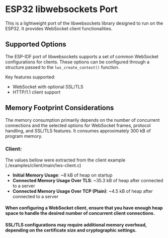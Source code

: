 # ESP32 libwebsockets Port

This is a lightweight port of the libwebsockets library designed to run on the ESP32. It provides WebSocket client functionalities.

## Supported Options

The ESP-IDF port of libwebsockets supports a set of common WebSocket configurations for clients. These options can be configured through a structure passed to the `lws_create_context()` function.

Key features supported:
- WebSocket with optional SSL/TLS
- HTTP/1.1 client support

## Memory Footprint Considerations

The memory consumption primarily depends on the number of concurrent connections and the selected options for WebSocket frames, protocol handling, and SSL/TLS features. It consumes approximately 300 kB of program memory.

### Client:
The values bellow were extracted from the client example (./examples/client/main/lws-client.c)
- **Initial Memory Usage**: ~8 kB of heap on startup
- **Connected Memory Usage Over TLS**: ~35.3 kB of heap after connected to a server
- **Connected Memory Usage Over TCP (Plain)**: ~4.5 kB of heap after connected to a server

#### When configuring a WebSocket client, ensure that you have enough heap space to handle the desired number of concurrent client connections.
#### SSL/TLS configurations may require additional memory overhead, depending on the certificate size and cryptographic settings.
